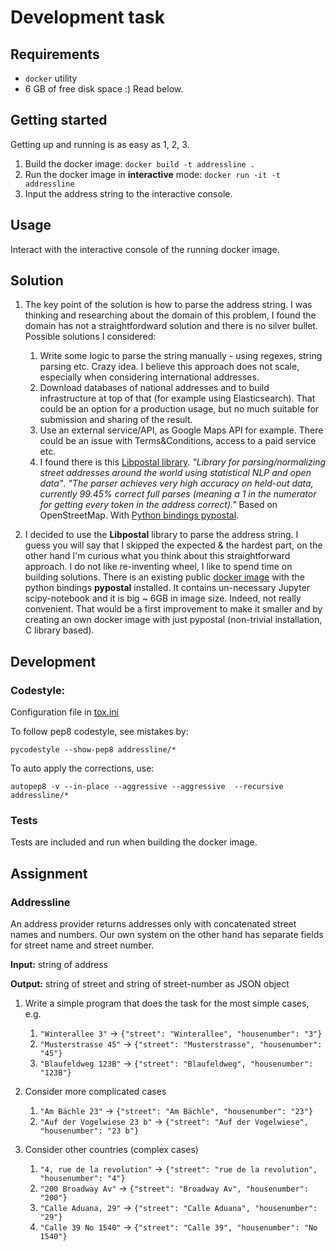 # Development task

## Requirements

- `docker` utility
- 6 GB of free disk space :) Read below.

## Getting started

Getting up and running is as easy as 1, 2, 3.

1. Build the docker image:  `docker build -t addressline .`
2. Run the docker image in **interactive** mode: `docker run -it -t addressline`
3. Input the address string to the interactive console.

## Usage

Interact with the interactive console of the running docker image.

## Solution

1. The key point of the solution is how to parse the address string. I was thinking and researching about the domain of this problem, I found the domain has not a straightfordward solution and there is no silver bullet. Possible solutions I considered:
    1. Write some logic to parse the string manually - using regexes, string parsing etc. Crazy idea. I believe this approach does not scale, especially when considering international addresses.
    2. Download databases of national addresses and to build infrastructure at top of that (for example using Elasticsearch). That could be an option for a production usage, but no much suitable for submission and sharing of the result.
    3. Use an external service/API, as Google Maps API for example. There could be an issue with Terms&Conditions, access to a paid service etc.
    4. I found there is this [Libpostal library](https://github.com/openvenues/libpostal). _"Library for parsing/normalizing street addresses around the world using statistical NLP and open data"_. _"The parser achieves very high accuracy on held-out data, currently 99.45% correct full parses (meaning a 1 in the numerator for getting every token in the address correct)."_ Based on OpenStreetMap.
    With [Python bindings pypostal](https://github.com/openvenues/pypostal).

2. I decided to use the **Libpostal** library to parse the address string. I guess you will say that I skipped the expected & the hardest part, on the other hand I'm curious what you think about this straightforward approach.
I do not like re-inventing wheel, I like to spend time on building solutions.
There is an existing public [docker image](https://github.com/riordan/docker-jupyter-libpostal) with the python bindings **pypostal** installed.
It contains un-necessary Jupyter scipy-notebook and it is big ~ 6GB in image size. Indeed, not really convenient. That would be a first improvement to make it smaller and by creating an own docker image with just pypostal (non-trivial installation, C library based).



## Development

### Codestyle:
Configuration file in [tox.ini](tox.ini)

To follow pep8 codestyle, see mistakes by:

`pycodestyle --show-pep8 addressline/*`

To auto apply the corrections, use:

`autopep8 -v --in-place --aggressive --aggressive  --recursive addressline/*`

### Tests
Tests are included and run when building the docker image.


## Assignment

### Addressline

An address provider returns addresses only with concatenated street names and numbers. Our own system on the other hand has separate fields for street name and street number.

**Input:** string of address

**Output:** string of street and string of street-number as JSON object

1. Write a simple program that does the task for the most simple cases, e.g.
   1. `"Winterallee 3"` -> `{"street": "Winterallee", "housenumber": "3"}`
   1. `"Musterstrasse 45"` -> `{"street": "Musterstrasse", "housenumber": "45"}`
   1. `"Blaufeldweg 123B"` -> `{"street": "Blaufeldweg", "housenumber": "123B"}`

2. Consider more complicated cases
   1. `"Am Bächle 23"` -> `{"street": "Am Bächle", "housenumber": "23"}`
   1. `"Auf der Vogelwiese 23 b"` -> `{"street": "Auf der Vogelwiese", "housenumber": "23 b"}`

3. Consider other countries (complex cases)
   1. `"4, rue de la revolution"` -> `{"street": "rue de la revolution", "housenumber": "4"}`
   1. `"200 Broadway Av"` -> `{"street": "Broadway Av", "housenumber": "200"}`
   1. `"Calle Aduana, 29"` -> `{"street": "Calle Aduana", "housenumber": "29"}`
   1. `"Calle 39 No 1540"` -> `{"street": "Calle 39", "housenumber": "No 1540"}`
   